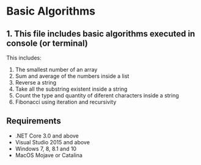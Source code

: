 # Basic Algorithms

## 1. This file includes basic algorithms executed in console (or terminal) 
This includes:

1. The smallest number of an array
2. Sum and average of the numbers inside a list
3. Reverse a string
4. Take all the substring existent inside a string
5. Count the type and quantity of diferent characters inside a string
6. Fibonacci using iteration and recursivity

## Requirements
- .NET Core 3.0 and above
- Visual Studio 2015 and above
- Windows 7, 8, 8.1 and 10
- MacOS Mojave or Catalina


